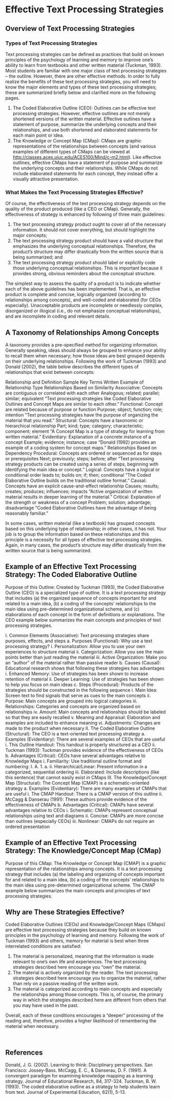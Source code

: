 # Effective Text Processing Strategies

## Overview of Text Processing Strategies

### Types of Text Processing Strategies

Text processing strategies can be defined as practices that build on known principles of the psychology of learning and memory to improve one’s ability to learn from textbooks and other written material (Tuckman, 1993). Most students are familiar with one major class of text processing strategies – the outline. However, there are other effective methods. In order to fully realize the benefits of these text processing strategies, you will need to know the major elements and types of these text processing strategies; these are summarized briefly below and clarified more on the following pages.

1. The Coded Elaborative Outline (CEO): Outlines can be effective text processing strategies. However, effective outlines are not merely shortened versions of the written material. Effective outlines have a statement of purpose, summarize the underlying concepts and their relationships, and use both shortened and elaborated statements for each main point or idea.
2. The Knowledge or Concept Map (CMap): CMaps are graphic representations of the relationships between concepts (and various examples of different types of CMaps can be viewed at http://classes.aces.uiuc.edu/ACES100/Mind/c-m2.html). Like effective outlines, effective CMaps have a statement of purpose and summarize the underlying concepts and their relationships. While CMaps do not include elaborated statements for each concept, they instead offer a visually attractive presentation.

### What Makes the Text Processing Strategies Effective?

Of course, the effectiveness of the text processing strategy depends on the quality of the product produced (like a CEO or CMap). Generally, the effectiveness of strategy is enhanced by following of three main guidelines:

1. The text processing strategy product ought to cover all of the necessary information. It should not cover everything, but should highlight the major concepts;
2. The text processing strategy product should have a valid structure that emphasizes the underlying conceptual relationships. Therefore, the product’s structure may differ drastically from the written source that is being summarized; and
3. The text processing strategy product should label or explicitly code those underlying conceptual relationships. This is important because it provides strong, obvious reminders about the conceptual structure.

The simplest way to assess the quality of a product is to indicate whether each of the above guidelines has been implemented. That is, an effective product is complete and concise, logically organized (according to relationships among concepts), and well-coded and elaborated (for CEOs especially). Unacceptable products are incomplete or needlessly complex, disorganized or illogical (i.e., do not emphasize conceptual relationships), and are incomplete in coding and relevant details.

## A Taxonomy of Relationships Among Concepts

A taxonomy provides a pre-specified method for organizing information. Generally speaking, ideas should always be grouped to enhance your ability to recall them when necessary; how those ideas are best grouped depends on their underlying relationships. Following the work of Tuckman (1993) and Donald (2002), the table below describes the different types of relationships that exist between concepts:

Relationship and Definition	Sample Key Terms	Written Example of Relationship Type
Relationships Based on Similarity
Associative: Concepts are contiguous or correlated with each other	Analogous; related; parallel; similar; equivalent	“Text processing strategies like Coded Elaborative Outlines and Concept Maps are similar to each other.”
Functional: Concept are related because of purpose or function	Purpose; object; function; role; intention	“Text processing strategies have the purpose of organizing the material that you read.”
Structural: Concepts have a taxonomic or hierarchical relationship	Part; kind; type; category; characteristic; component; element	“A Concept Map is a type of strategy for learning from written material.”
Evidentiary: Explanation of a concrete instance of a concept	Example; evidence; instance; case	“Donald (1992) provides an example of a coding system for concept maps.”
Relationships Based on Dependency
Procedural: Concepts are ordered or sequenced as for steps or prerequisites	Next; previously; steps; before; after	“Text processing strategy products can be created using a series of steps, beginning with identifying the main idea or concept.”
Logical: Concepts have a logical or conditional order	leads to; builds on; if; then; conditional	“The Coded Elaborative Outline builds on the traditional outline format.”
Causal: Concepts have an explicit cause-and-effect relationship	Causes; results; creates; produces; influences; impacts	“Active organization of written material results in deeper learning of the material.” 
Critical: Explanation of the strength or weakness of a concept	Problem; solution; advantage; disadvantage	“Coded Elaborative Outlines have the advantage of being reasonably familiar.” 


In some cases, written material (like a textbook) has grouped concepts based on this underlying type of relationship; in other cases, it has not. Your job is to group the information based on these relationships and this principle is a necessity for all types of effective text processing strategies. Again, in many cases, the product’s structure may differ drastically from the written source that is being summarized.
 
## Example of an Effective Text Processing Strategy: The Coded Elaborative Outline

Purpose of this Outline: Created by Tuckman (1993), the Coded Elaborative Outline (CEO) is a specialized type of outline. It is a text processing strategy that includes (a) the organized sequence of concepts important for and related to a main idea, (b) a coding of the concepts’ relationships to the main idea using pre-determined organizational scheme, and (c) elaborations of each concept in the form of definitions or explanations. The CEO example below summarizes the main concepts and principles of text processing strategies.

I.	Common Elements (Associative): Text processing strategies share purposes, effects, and steps
    a.	Purposes (Functional): Why use a text processing strategy?
        i.	Personalization: Allow you to use your own experiences to structure material
        ii.	Categorization: Allow you see the main points better than just reading the material
        iii.	Active Organization: Make you an “author” of the material rather than passive reader
    b.	Causes (Causal): Educational research shows that following these strategies has advantages
        i.	Enhanced Memory: Use of strategies has been shown to increase retention of material
        ii.	Deeper Learning: Use of strategies has been shown to help you focus on main ideas
    c.	Steps (Procedural): Products of the strategies should be constructed in the following sequence
        i.	Main Idea: Screen text to find signals that serve as cues to the main concepts 
        ii.	Purpose: Main concepts are grouped into logical categories
        iii.	Relationships: Categories and concepts are organized based on relationships
        iv.	Amount: Main concepts and relationships should be labeled so that they are easily recalled
        v.	Meaning and Appraisal: Elaboration and examples are included to enhance meaning
        vi.	Adjustments: Changes are made to the product when necessary
II.	The Coded Elaborative Outline (Structural): The CEO is a text-oriented text processing strategy
a.	Examples (Evidentiary): There are several examples of CEOs that are useful
i.	This Outline Handout: This handout is properly structured as a CEO
ii.	Tuckman (1993): Tuckman provides evidence of the effectiveness of CEOs
b.	Advantages (Critical): CEOs have several advantages relative to Knowledge Maps
i.	Familiarity: Use traditional outline format and numbering: I. A. 1. a.
ii.	Hierarchical/Linear: Present information in a categorized, sequential ordering
iii.	Elaborated: Include descriptions (like this sentence) that cannot easily exist in CMaps
III.	The Knowledge/Concept Map (Structural): The Concept Map (CMAP) is a schematic-oriented strategy
a.	Examples (Evidentiary): There are many examples of CMAPs that are useful
i.	The CMAP Handout: There is a CMAP version of this outline
ii.	McCagg & Danserau (1991): These authors provide evidence of the effectiveness of CMAPs
b.	Advantages (Critical): CMAPs have several advantages relative to CEOs
i.	Schematic: CMAPs represent conceptual relationships using text and diagrams
ii.	Concise: CMAPs are more concise than outlines (especially CEOs)
iii.	Nonlinear: CMAPs do not require an ordered presentation

 
## Example of an Effective Text Processing Strategy: The Knowledge/Concept Map (CMap)

Purpose of this CMap: The Knowledge or Concept Map (CMAP) is a graphic representation of the relationships among concepts. It is a text processing strategy that includes (a) the labeling and organizing of concepts important for and related to a main idea, (b) a coding of the concepts’ relationships to the main idea using pre-determined organizational scheme. The CMAP example below summarizes the main concepts and principles of text processing strategies.

 


## Why are These Strategies Effective?

Coded Elaborative Outlines (CEOs) and Knowledge/Concept Maps (CMaps) are effective text processing strategies because they build on known principles in the psychology of learning and memory. Following the work of Tuckman (1993) and others, memory for material is best when three interrelated conditions are satisfied:

1.	The material is personalized, meaning that the information is made relevant to one’s own life and experiences. The text processing strategies described here encourage you “own” the material.
2.	The material is actively organized by the reader. The text processing strategies described here encourage you to organize the material, rather than rely on a passive reading of the written work.
3.	The material is categorized according to main concepts and especially the relationships among those concepts. This is, of course, the primary way in which the strategies described here are different from others that you may have used in the past.

Overall, each of these conditions encourages a “deeper” processing of the reading and, therefore, provides a higher likelihood of remembering the material when necessary.

 
## References

Donald, J. G. (2002). Learning to think: Disciplinary perspectives. San Francisco: Jossey-Bass.
McCagg, E. C., & Danserau, D. F. (1991). A convergent paradigm for examining knowledge mapping as a learning strategy. Journal of Educational Research, 84, 317-324.
Tuckman, B. W. (1993). The coded elaborative outline as a strategy to help students learn from text. Journal of Experimental Education, 62(1), 5-13.

